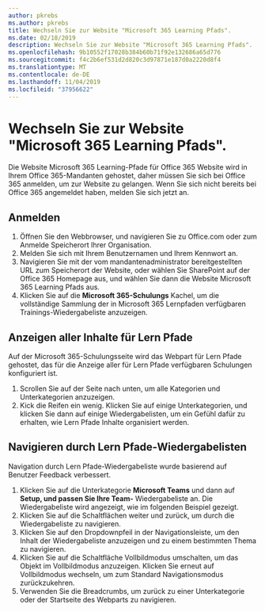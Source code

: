 ```yaml
---
author: pkrebs
ms.author: pkrebs
title: Wechseln Sie zur Website "Microsoft 365 Learning Pfads".
ms.date: 02/18/2019
description: Wechseln Sie zur Website "Microsoft 365 Learning Pfads".
ms.openlocfilehash: 9b10552f17028b384b60b71f92e132686a65d776
ms.sourcegitcommit: f4c2b6ef531d2d820c3d97871e187d0a2220d8f4
ms.translationtype: MT
ms.contentlocale: de-DE
ms.lasthandoff: 11/04/2019
ms.locfileid: "37956622"
---
```

# <a name="go-to-the-microsoft-365-learning-pathways-site"></a>Wechseln Sie zur Website "Microsoft 365 Learning Pfads".

Die Website Microsoft 365 Learning-Pfade für Office 365 Website wird in Ihrem Office 365-Mandanten gehostet, daher müssen Sie sich bei Office 365 anmelden, um zur Website zu gelangen. Wenn Sie sich nicht bereits bei Office 365 angemeldet haben, melden Sie sich jetzt an. 

## <a name="sign-in"></a>Anmelden  

1.  Öffnen Sie den Webbrowser, und navigieren Sie zu Office.com oder zum Anmelde Speicherort Ihrer Organisation. 
2.  Melden Sie sich mit Ihrem Benutzernamen und Ihrem Kennwort an.
3.  Navigieren Sie mit der vom mandantenadministrator bereitgestellten URL zum Speicherort der Website, oder wählen Sie SharePoint auf der Office 365 Homepage aus, und wählen Sie dann die Website Microsoft 365 Learning Pfads aus. 
5. Klicken Sie auf die **Microsoft 365-Schulungs** Kachel, um die vollständige Sammlung der in Microsoft 365 Lernpfaden verfügbaren Trainings-Wiedergabeliste anzuzeigen. 

## <a name="view-all-the-learning-pathways-content"></a>Anzeigen aller Inhalte für Lern Pfade
Auf der Microsoft 365-Schulungsseite wird das Webpart für Lern Pfade gehostet, das für die Anzeige aller für Lern Pfade verfügbaren Schulungen konfiguriert ist. 

1. Scrollen Sie auf der Seite nach unten, um alle Kategorien und Unterkategorien anzuzeigen.
2. Kick die Reifen ein wenig. Klicken Sie auf einige Unterkategorien, und klicken Sie dann auf einige Wiedergabelisten, um ein Gefühl dafür zu erhalten, wie Lern Pfade Inhalte organisiert werden. 

## <a name="navigate-through-learning-pathways-playlists"></a>Navigieren durch Lern Pfade-Wiedergabelisten
Navigation durch Lern Pfade-Wiedergabeliste wurde basierend auf Benutzer Feedback verbessert. 

1. Klicken Sie auf die Unterkategorie **Microsoft Teams** und dann auf **Setup, und passen Sie Ihre Team-** Wiedergabeliste an. Die Wiedergabeliste wird angezeigt, wie im folgenden Beispiel gezeigt.
2. Klicken Sie auf die Schaltflächen weiter und zurück, um durch die Wiedergabeliste zu navigieren.
3. Klicken Sie auf den Dropdownpfeil in der Navigationsleiste, um den Inhalt der Wiedergabeliste anzuzeigen und zu einem bestimmten Thema zu navigieren.
4. Klicken Sie auf die Schaltfläche Vollbildmodus umschalten, um das Objekt im Vollbildmodus anzuzeigen. Klicken Sie erneut auf Vollbildmodus wechseln, um zum Standard Navigationsmodus zurückzukehren.
5. Verwenden Sie die Breadcrumbs, um zurück zu einer Unterkategorie oder der Startseite des Webparts zu navigieren.  

